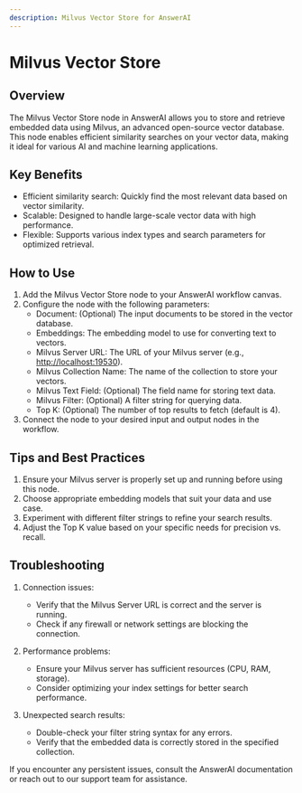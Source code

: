 ```yaml
---
description: Milvus Vector Store for AnswerAI
---
```


# Milvus Vector Store

## Overview

The Milvus Vector Store node in AnswerAI allows you to store and retrieve embedded data using Milvus, an advanced open-source vector database. This node enables efficient similarity searches on your vector data, making it ideal for various AI and machine learning applications.

## Key Benefits

- Efficient similarity search: Quickly find the most relevant data based on vector similarity.
- Scalable: Designed to handle large-scale vector data with high performance.
- Flexible: Supports various index types and search parameters for optimized retrieval.

## How to Use

1. Add the Milvus Vector Store node to your AnswerAI workflow canvas.
2. Configure the node with the following parameters:
   - Document: (Optional) The input documents to be stored in the vector database.
   - Embeddings: The embedding model to use for converting text to vectors.
   - Milvus Server URL: The URL of your Milvus server (e.g., <http://localhost:19530>).
   - Milvus Collection Name: The name of the collection to store your vectors.
   - Milvus Text Field: (Optional) The field name for storing text data.
   - Milvus Filter: (Optional) A filter string for querying data.
   - Top K: (Optional) The number of top results to fetch (default is 4).
3. Connect the node to your desired input and output nodes in the workflow.

<!-- TODO: Add a screenshot of the Milvus Vector Store node configuration panel -->

## Tips and Best Practices

1. Ensure your Milvus server is properly set up and running before using this node.
2. Choose appropriate embedding models that suit your data and use case.
3. Experiment with different filter strings to refine your search results.
4. Adjust the Top K value based on your specific needs for precision vs. recall.

## Troubleshooting

1. Connection issues:
   - Verify that the Milvus Server URL is correct and the server is running.
   - Check if any firewall or network settings are blocking the connection.

2. Performance problems:
   - Ensure your Milvus server has sufficient resources (CPU, RAM, storage).
   - Consider optimizing your index settings for better search performance.

3. Unexpected search results:
   - Double-check your filter string syntax for any errors.
   - Verify that the embedded data is correctly stored in the specified collection.

If you encounter any persistent issues, consult the AnswerAI documentation or reach out to our support team for assistance.

<!-- TODO: Add a screenshot of a sample workflow using the Milvus Vector Store node -->
